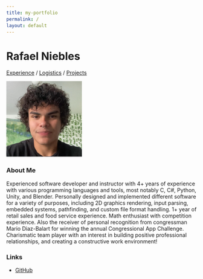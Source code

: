 ```yaml
---
title: my-portfolio
permalink: /
layout: default
---
```


# Rafael Niebles

[Experience](/experience.md) / [Logistics](/logistics.md) / [Projects](/projects.md)

<p align="left">
    <img width=200 height=200 src="assets/headshot.png">
</p>

### About Me

Experienced software developer and instructor with 4+ years of experience with various programming languages and tools, most notably C, C#, Python, Unity, and Blender. Personally designed and implemented different software for a variety of purposes, including 2D graphics rendering, input parsing, embedded systems, pathfinding, and custom file format handling. 1+ year of retail sales and food service experience. Math enthusiast with competition experience. Also the receiver of personal recognition from congressman Mario Diaz-Balart for winning the annual Congressional App Challenge. Charismatic team player with an interest in building positive professional relationships, and creating a constructive work environment!

### Links

- [GitHub](https://github.com/rnieblesealo)
